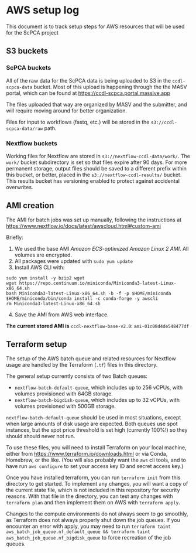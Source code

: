 # AWS setup log

This document is to track setup steps for AWS resources that will be used for the ScPCA project

## S3 buckets

### ScPCA buckets
All of the raw data for the ScPCA data is being uploaded to S3 in the `ccdl-scpca-data` bucket.
Most of this upload is happening through the the MASV portal, which can be found at <https://ccdl-scpca.portal.massive.app>

The files uploaded that way are organized by MASV and the submitter, and will require moving around for better organization.

Files for input to workflows (fastq, etc.) will be stored in the `s3://ccdl-scpca-data/raw` path.

### Nextflow buckets

Working files for Nextflow are stored in `s3://nextflow-ccdl-data/work/`.
The `work/` bucket subdirectory is set so that files expire after 90 days.
For more permanent storage, output files should be saved to a different prefix within this bucket, or better, placed in the `s3://nextflow-ccdl-results/` bucket.
This results bucket has versioning enabled to protect against accidental overwrites.

## AMI creation

The AMI for batch jobs was set up manually, following the instructions at
https://www.nextflow.io/docs/latest/awscloud.html#custom-ami

Briefly:
1. We used the base AMI _Amazon ECS-optimized Amazon Linux 2 AMI_. All volumes are encrypted.
2. All packages were updated with `sudo yum update`
3. Install AWS CLI with:
```
sudo yum install -y bzip2 wget
wget https://repo.continuum.io/miniconda/Miniconda3-latest-Linux-x86_64.sh
bash Miniconda3-latest-Linux-x86_64.sh -b -f -p $HOME/miniconda
$HOME/miniconda/bin/conda install -c conda-forge -y awscli
rm Miniconda3-latest-Linux-x86_64.sh
```
4. Save the AMI from AWS web interface.

**The current stored AMI is** `ccdl-nextflow-base-v2.0`: `ami-01c08d4de548477df`

## Terraform setup

The setup of the AWS batch queue and related resources for Nextflow usage are handled by the Terraform (`.tf`) files in this directory.


The general setup currently consists of two Batch queues:
- `nextflow-batch-default-queue`, which includes up to 256 vCPUs, with volumes provisioned with 64GB storage.
- `nextflow-batch-bigdisk-queue`, which includes up to 32 vCPUs, with volumes provisioned with 500GB storage.

`nextflow-batch-default-queue` should be used in most situations, except when large amounts of disk usage are expected.
Both queues use spot instances, but the spot price threshold is set high (currently 100%!) so they should should never not run.

To use these files, you will need to install Terraform on your local machine, either from https://www.terraform.io/downloads.html or via Conda, Homebrew, or the like.
(You will also probably want the `aws` cli tools, and to have run `aws configure` to set your access key ID and  secret access key.)

Once you have installed terraform, you can run `terraform init` from this directory to get started.
To implement any changes, you will want a copy of the current state file, which is not included in this repository for security reasons.
With that file in the directory, you can test any changes with `terraform plan` and then implement them on AWS with `terraform apply`.

Changes to the compute environments do not always seem to go smoothly, as Terraform does not always properly shut down the job queues.
If you encounter an error with apply, you may need to run `terraform taint aws_batch_job_queue.nf_default_queue && terraform taint aws_batch_job_queue.nf_bigdisk_queue` to force recreation of the job queues.